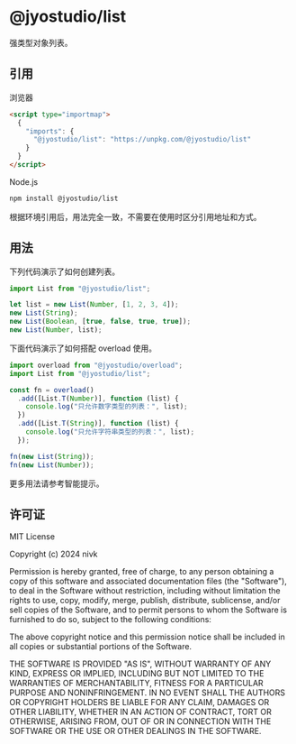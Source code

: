 # @jyostudio/list

强类型对象列表。

## 引用

浏览器

```HTML
<script type="importmap">
  {
    "imports": {
      "@jyostudio/list": "https://unpkg.com/@jyostudio/list"
    }
  }
</script>
```

Node.js

```bash
npm install @jyostudio/list
```

根据环境引用后，用法完全一致，不需要在使用时区分引用地址和方式。

## 用法

下列代码演示了如何创建列表。

```javascript
import List from "@jyostudio/list";

let list = new List(Number, [1, 2, 3, 4]);
new List(String);
new List(Boolean, [true, false, true, true]);
new List(Number, list);
```

下面代码演示了如何搭配 overload 使用。

```javascript
import overload from "@jyostudio/overload";
import List from "@jyostudio/list";

const fn = overload()
  .add([List.T(Number)], function (list) {
    console.log("只允许数字类型的列表：", list);
  })
  .add([List.T(String)], function (list) {
    console.log("只允许字符串类型的列表：", list);
  });

fn(new List(String));
fn(new List(Number));
```

更多用法请参考智能提示。

## 许可证

MIT License

Copyright (c) 2024 nivk

Permission is hereby granted, free of charge, to any person obtaining a copy
of this software and associated documentation files (the "Software"), to deal
in the Software without restriction, including without limitation the rights
to use, copy, modify, merge, publish, distribute, sublicense, and/or sell
copies of the Software, and to permit persons to whom the Software is
furnished to do so, subject to the following conditions:

The above copyright notice and this permission notice shall be included in all
copies or substantial portions of the Software.

THE SOFTWARE IS PROVIDED "AS IS", WITHOUT WARRANTY OF ANY KIND, EXPRESS OR
IMPLIED, INCLUDING BUT NOT LIMITED TO THE WARRANTIES OF MERCHANTABILITY,
FITNESS FOR A PARTICULAR PURPOSE AND NONINFRINGEMENT. IN NO EVENT SHALL THE
AUTHORS OR COPYRIGHT HOLDERS BE LIABLE FOR ANY CLAIM, DAMAGES OR OTHER
LIABILITY, WHETHER IN AN ACTION OF CONTRACT, TORT OR OTHERWISE, ARISING FROM,
OUT OF OR IN CONNECTION WITH THE SOFTWARE OR THE USE OR OTHER DEALINGS IN THE
SOFTWARE.
